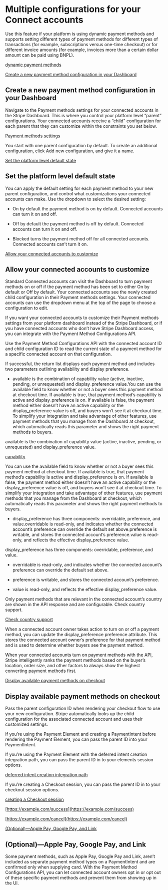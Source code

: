 # Multiple configurations for your Connect accounts

Use this feature if your platform is using dynamic payment methods and supports setting different types of payment methods for different types of transactions (for example, subscriptions versus one-time checkout) or for different invoice amounts (for example, invoices more than a certain dollar amount can be paid using BNPL).

[dynamic payment methods](/connect/dynamic-payment-methods)

[Create a new payment method configuration in your Dashboard](#section-1)

## Create a new payment method configuration in your Dashboard

Navigate to the Payment methods settings for your connected accounts in the Stripe Dashboard. This is where you control your platform level “parent” configurations. Your connected accounts receive a “child” configuration for each parent that they can customize within the constraints you set below.

[Payment methods settings](https://dashboard.stripe.com/settings/payment_methods/connected_accounts)

You start with one parent configuration by default. To create an additional configuration, click Add new configuration, and give it a name.

[Set the platform level default state](#section-2)

## Set the platform level default state

You can apply the default setting for each payment method to your new parent configuration, and control what customizations your connected accounts can make. Use the dropdown to select the desired setting:

- On by default the payment method is on by default. Connected accounts can turn it on and off.

- Off by default the payment method is off by default. Connected accounts can turn it on and off.

- Blocked turns the payment method off for all connected accounts. Connected accounts can’t turn it on.

[Allow your connected accounts to customize](#section-3)

## Allow your connected accounts to customize

Standard Connected accounts can visit the Dashboard to turn payment methods on or off if the payment method has been set to either On by default or Off by default. Your connected accounts see the newly created child configuration in their Payment methods settings. Your connected accounts can use the dropdown menu at the top of the page to choose a configuration to edit.

If you want your connected accounts to customize their Payment methods settings from your platform dashboard instead of the Stripe Dashboard, or if you have connected accounts who don’t have  Stripe Dashboard access, you can integrate with the Payment Method Configurations API.

Use the Payment Method Configurations API with the connected account ID and child configuration ID to read the current state of a payment method for a specific connected account on that configuration.

If successful, the return list displays each payment method and includes two parameters outlining availability and display preference.

- available is the combination of capability value (active, inactive, pending, or unrequested) and display_preference value.You can use the available field to know whether or not a buyer sees this payment method at checkout time. If available is true, that payment method’s capability is active and display_preference is on. If available is false, the payment method either doesn’t have an active capability or the display_preference value is off, and buyers won’t see it at checkout time. To simplify your integration and take advantage of other features, use payment methods that you manage from the Dashboard at checkout, which automatically reads this parameter and shows the right payment methods to buyers.

available is the combination of capability value (active, inactive, pending, or unrequested) and display_preference value.

[capability](/api/capabilities/object)

You can use the available field to know whether or not a buyer sees this payment method at checkout time. If available is true, that payment method’s capability is active and display_preference is on. If available is false, the payment method either doesn’t have an active capability or the display_preference value is off, and buyers won’t see it at checkout time. To simplify your integration and take advantage of other features, use payment methods that you manage from the Dashboard at checkout, which automatically reads this parameter and shows the right payment methods to buyers.

- display_preference has three components: overridable, preference, and value.overridable is read-only, and indicates whether the connected account’s preference can override the default set above.preference is writable, and stores the connected account’s preference.value is read-only, and reflects the effective display_preference value.

display_preference has three components: overridable, preference, and value.

- overridable is read-only, and indicates whether the connected account’s preference can override the default set above.

- preference is writable, and stores the connected account’s preference.

- value is read-only, and reflects the effective display_preference value.

Only payment methods that are relevant in the connected account’s country are shown in the API response and are configurable. Check country support.

[Check country support](/payments/payment-methods/integration-options)

When a connected account owner takes action to turn on or off a payment method, you can update the display_preference preference attribute. This stores the connected account owner’s preference for that payment method and is used to determine whether buyers see the payment method.

When your connected accounts turn on payment methods with the API, Stripe intelligently ranks the payment methods based on the buyer’s location, order size, and other factors to always show the highest converting payment methods first.

[Display available payment methods on checkout](#section-4)

## Display available payment methods on checkout

Pass the parent configuration ID when rendering your checkout flow to use your new configuration. Stripe automatically looks up the child configuration for the associated connected account and uses their customized settings.

If you’re using the Payment Element and creating a PaymentIntent before rendering the Payment Element, you can pass the parent ID into your PaymentIntent.

If you’re using the Payment Element with the deferred intent creation integration path, you can pass the parent ID in to your elements session options.

[deferred intent creation integration path](/payments/accept-a-payment-deferred)

If you’re creating a Checkout session, you can pass the parent ID in to your checkout session options.

[creating a Checkout session](/api/checkout/sessions/create)

[https://example.com/success](https://example.com/success)

[https://example.com/cancel](https://example.com/cancel)

[(Optional)—Apple Pay, Google Pay, and Link](#section-5)

## (Optional)—Apple Pay, Google Pay, and Link

Some payment methods, such as Apple Pay, Google Pay and Link, aren’t included as separate payment method types on a PaymentIntent and are confirmed only when supplying card. With the Payment Method Configurations API, you can let connected account owners opt in or opt out of these specific payment methods and prevent them from showing up in the UI.
